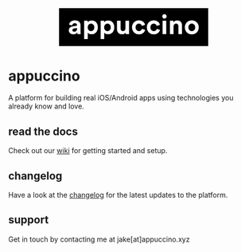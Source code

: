 <div style="text-align: center">
	<img src="src/img/appuccino-logo.png" width="300" alt="Appuccino Logo">
</div>

# appuccino
A platform for building real iOS/Android apps using technologies you already know and love.

## read the docs
Check out our <a href="https://github.com/jakerb/appuccino/wiki">wiki</a> for getting started and setup.

## changelog
Have a look at the <a href="https://github.com/jakerb/appuccino/blob/master/CHANGELOG.md">changelog</a> for the latest updates to the platform.

## support
Get in touch by contacting me at jake[at]appuccino.xyz